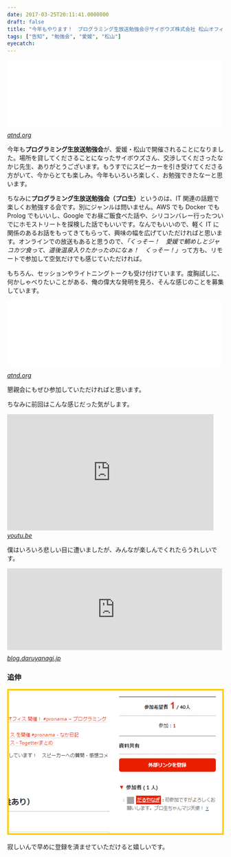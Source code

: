 ```yaml
---
date: 2017-03-25T20:11:41.0000000
draft: false
title: "今年もやります！　プログラミング生放送勉強会＠サイボウズ株式会社 松山オフィス"
tags: ["告知", "勉強会", "愛媛", "松山"]
eyecatch: 
---
```

<p><iframe src="//hatenablog-parts.com/embed?url=https%3A%2F%2Fatnd.org%2Fevents%2F86884" title="プログラミング生放送勉強会 第4？回＠サイボウズ株式会社 松山オフィス : ATND" class="embed-card embed-webcard" scrolling="no" frameborder="0" style="display: block; width: 100%; height: 155px; max-width: 500px; margin: 10px 0px;"></iframe><cite class="hatena-citation"><a href="https://atnd.org/events/86884">atnd.org</a></cite></p><p>今年も<b>プログラミング生放送勉強会</b>が、愛媛・松山で開催されることになりました。場所を貸してくださることになったサイボウズさん、交渉してくださったなかじ先生、ありがとうございます。もうすでにスピーカーを引き受けてくださる方がいて、今からとても楽しみ。今年もいろいろ楽しく、お勉強できたなーと思います。</p><p>ちなみに<b>プログラミング生放送勉強会（プロ生）</b>というのは、IT 関連の話題で楽しくお勉強する会です。別にジャンルは問いません。AWS でも Docker でも Prolog でもいいし、Google でお昼ご飯食べた話や、シリコンバレー行ったついでにホモストリートを探検した話でもいいです。なんでもいいので、軽く IT に関係のあるお話をもってきてもらって、興味の幅を広げていただければと思います。オンラインでの放送もあると思うので、<i>「くっそー！　愛媛で鯛めしとジャコカツ食って、道後温泉入りたかったのになぁ！　くっそー！」</i>って方も、リモートで参加して空気だけでも感じていただければ。</p><p>もちろん、セッションやライトニングトークも受け付けています。度胸試しに、何かしゃべりたいことがある、俺の偉大な発明を見ろ、そんな感じのことを募集しています。</p><p><iframe src="//hatenablog-parts.com/embed?url=https%3A%2F%2Fatnd.org%2Fevents%2F86885" title="プログラミング生放送勉強会 第4？回＠サイボウズ株式会社 松山オフィス……の懇親会 : ATND" class="embed-card embed-webcard" scrolling="no" frameborder="0" style="display: block; width: 100%; height: 155px; max-width: 500px; margin: 10px 0px;"></iframe><cite class="hatena-citation"><a href="https://atnd.org/events/86885">atnd.org</a></cite></p><p>懇親会にもぜひ参加していただければと思います。</p><p>ちなみに前回はこんな感じだった気がします。</p><p><iframe width="480" height="270" src="https://www.youtube.com/embed/N-rwxTlQPZg?feature=oembed" frameborder="0" allowfullscreen></iframe><cite class="hatena-citation"><a href="https://youtu.be/N-rwxTlQPZg">youtu.be</a></cite></p><p>僕はいろいろ悲しい目に遭いましたが、みんなが楽しんでくれたらうれしいです。</p><p><iframe src="http://blog.daruyanagi.jp/embed/2016/06/24/173130" title="プログラミング生放送勉強会 第41回＠サイボウズ株式会社 松山オフィス 参加ありがとー #pronama - だるろぐ" class="embed-card embed-blogcard" scrolling="no" frameborder="0" style="display: block; width: 100%; height: 190px; max-width: 500px; margin: 10px 0px;"></iframe><cite class="hatena-citation"><a href="http://blog.daruyanagi.jp/entry/2016/06/24/173130">blog.daruyanagi.jp</a></cite><br />
</p>

<div class="section">
<h3>追伸</h3>
<p><span itemscope itemtype="http://schema.org/Photograph"><img src="20170325201127.png" alt="f:id:daruyanagi:20170325201127p:plain" title="f:id:daruyanagi:20170325201127p:plain" class="hatena-fotolife" itemprop="image"></span></p><p>寂しいんで早めに登録を済ませていただけると嬉しいです。</p>

</div>